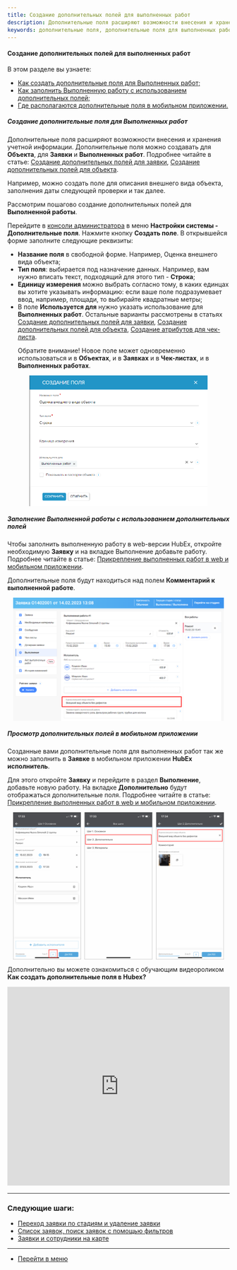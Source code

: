 ```yaml
---
title: Создание дополнительных полей для выполненных работ
description: Дополнительные поля расширяют возможности внесения и хранения учетной информации. Например, можно создать поле для описания внешнего вида объекта, заполнения даты следующей проверки и так далее. Создать дополнительные поля для Объекта можно в консоли администратора в меню Настройки системы - Дополнительные поля.
keywords: дополнительные поля, дополнительные поля для выполненных работ, hubex, хабекс, хубекс, хабикс
---
```


#### Создание дополнительных полей для выполненных работ
В этом разделе вы узнаете:
<html>
<meta charset="utf-8">
<ul>
    <li><a href="#createaddfield">Как создать дополнительные поля для Выполненных работ;</a></li>
    <li><a href="#works">Как заполнить Выполненную работу с использованием дополнительных полей;</a></li>
    <li><a href="#checkmob">Где располагаются дополнительные поля в мобильном приложении.</a></li>
</ul>
</html>
<body>


<h5 id="createaddfield">Создание дополнительные поля для Выполненных работ</h5>

<p>Дополнительные поля расширяют возможности внесения и хранения учетной информации. Дополнительные поля можно создавать
    для <strong>Объекта</strong>, для <strong>Заявки</strong> и <strong>Выполненных работ</strong>. Подробнее читайте в
    статье: <a
            href="https://wiki.hubex.ru/docs/FAQ/RU/user/AdditionalFields.html">Создание дополнительных полей для
        заявки</a>, <a
            href="https://wiki.hubex.ru/docs/FAQ/RU/user/AdditionalObject.html">Создание дополнительных полей для
        объекта</a>.</p>
<p>Например, можно создать поле для описания внешнего вида объекта, заполнения даты следующей проверки и так далее.</p>

<p>Рассмотрим пошагово создание дополнительных полей для <strong>Выполненной работы</strong>.</p>

<p>Перейдите в <a href="https://wiki.hubex.ru/docs/FAQ/RU/admin/HowToEnterTheAdmin.html">консоли администратора</a>
    в меню <strong>Настройки системы - Дополнительные поля</strong>. Нажмите кнопку <strong>Создать
        поле</strong>. В открывшейся форме заполните следующие реквизиты:
</p>
<ul>
    <li><strong>Название поля</strong> в свободной форме. Например, Оценка внешнего вида объекта;</li>
    <li><strong>Тип поля</strong>: выбирается под назначение данных. Например, вам нужно вписать текст,
        подходящий для этого тип - <strong>Строка</strong>;
    </li>
    <li><strong>Единицу измерения</strong> можно выбрать согласно тому, в каких единцах вы хотите указывать
        информацию: если ваше поле подразумевает ввод, например, площади, то выбирайте квадратные метры;
    </li>
    <li>В поле <strong>Используется для</strong> нужно указать использование для <strong>Выполненных работ</strong>.
        Остальные варианты
        рассмотрены в статьях <a
                href="https://wiki.hubex.ru/docs/FAQ/RU/user/AdditionalFields.html">Создание
            дополнительных
            полей для заявки</a>, <a
                href="https://wiki.hubex.ru/docs/FAQ/RU/user/AdditionalObject.html">Создание дополнительных полей для
            объекта</a>, <a
                href="https://wiki.hubex.ru/docs/FAQ/RU/admin/TicketAttribute.html">Создание атрибутов для чек-листа</a>.
        <p>Обратите внимание! Новое поле может одновременно использоваться и в <strong>Объектах</strong>, и в
            <strong>Заявках</strong> и в
            <strong>Чек-листах</strong>, и в <strong>Выполненных работах</strong>.</p>
    </li>


</ul>
<p>
<div>
    <img style="margin: 0 auto; display: block; max-width: 80%;"
         src="/attachments/images/FAQ/USER/AdditionalFieldsWorks/ADDField.jpg"/>
</div>
</p>


<h5 id="works">Заполнение Выполненной работы с использованием дополнительных полей</h5>

<p>Чтобы заполнить выполненную работу в web-версии HubEx, откройте необходимую <strong>Заявку</strong> и на вкладке
    Выполнение добавьте работу. Подробнее читайте в статье: <a
            href="https://wiki.hubex.ru/docs/FAQ/RU/user/AttachingFiles.html">Прикрепление выполненных работ в web и
        мобильном приложении</a>.</p>
<p>Дополнительные поля будут находиться над полем <strong>Комментарий к выполненной работе</strong>.</p>
<div>
    <img style="margin: 0 auto; display: block; max-width: 95%;"
         src="/attachments/images/FAQ/USER/AdditionalFieldsWorks/Works.jpg"/>
</div>


<h5 id="checkmob">Просмотр дополнительных полей в мобильном приложении</h5>
<p>Созданные вами дополнительные поля для выполненных работ так же можно заполнить в <strong>Заявке</strong> в мобильном
    приложении <strong>HubEx исполнитель</strong>.</p>
<p>Для этого откройте <strong>Заявку</strong> и перейдите в раздел <strong>Выполнение</strong>, добавьте новую работу. На
    вкладке <strong>Дополнительно</strong> будут отображаться дополнительные поля. Подробнее читайте в статье: <a
            href="https://wiki.hubex.ru/docs/FAQ/RU/user/AttachingFiles.html">Прикрепление выполненных работ в web и
        мобильном приложении</a>.</p>

<div>
    <img style="margin: 0 auto; display: block; max-width: 95%;"
         src="/attachments/images/FAQ/USER/AdditionalFieldsWorks/Mob.jpg"/>
</div>


<p>Дополнительно вы можете ознакомиться с обучающим видеороликом <strong>Как создать дополнительные поля в
    Hubex?</strong></p>

<iframe src="https://www.youtube.com/embed/1hRsaFz_sEQ" width="100%" height="450px" frameborder="0"
        allowfullscreen="allowfullscreen"></iframe>

</body>


___
### Следующие шаги:
- [Переход заявки по стадиям и удаление заявки](./ChangingStatus.md)
- [Список заявок, поиск заявок с помощью фильтров](./Filters.md)
- [Заявки и сотрудники на карте](./TicketsOnMap.md)


___
- [Перейти в меню](http://wiki.hubex.ru)



